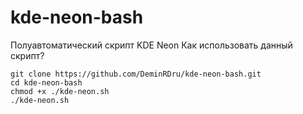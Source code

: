 # kde-neon-bash
Полуавтоматический скрипт 
KDE Neon
Как использовать данный скрипт?

    git clone https://github.com/DeminRDru/kde-neon-bash.git
    cd kde-neon-bash
    chmod +x ./kde-neon.sh
    ./kde-neon.sh
